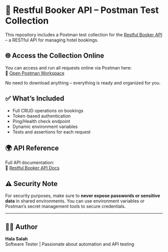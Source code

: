 # 🧾 Restful Booker API – Postman Test Collection

This repository includes a Postman test collection for the [Restful Booker API](https://restful-booker.herokuapp.com/apidoc/index.html) – a RESTful API for managing hotel bookings.

## 🌐 Access the Collection Online

You can access and run all requests online via Postman here:  
🔗 [Open Postman Workspace](https://www.postman.com/aaaaaaaaaaa-7919/workspace/restfulbookerpostman)

No need to download anything – everything is ready and organized for you.

## ✅ What’s Included

- Full CRUD operations on bookings
- Token-based authentication
- Ping/Health check endpoint
- Dynamic environment variables
- Tests and assertions for each request

## 🌍 API Reference

Full API documentation:  
📄 [Restful Booker API Docs](https://restful-booker.herokuapp.com/apidoc/index.html)

## ⚠️ Security Note

For security purposes, make sure to **never expose passwords or sensitive data** in shared environments. You can use environment variables or Postman’s secret management tools to secure credentials.

---

## 👩‍💻 Author

**Hala Salah**  
Software Tester | Passionate about automation and API testing  
